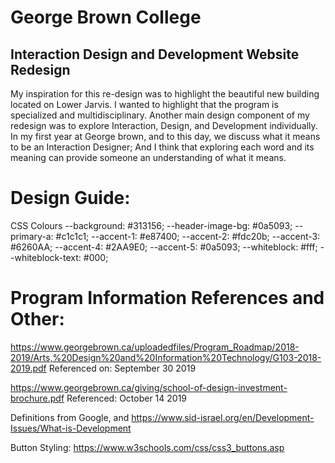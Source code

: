 # George Brown College
## Interaction Design and Development Website Redesign
My inspiration for this re-design was to highlight the beautiful new building located on Lower Jarvis. 
I wanted to highlight that the program is specialized and multidisciplinary.
Another main design component of my redesign was to explore Interaction, Design, and Development individually. 
In my first year at George brown, and to this day, we discuss what it means to be an Interaction Designer; 
And I think that exploring each word and its meaning can provide someone an understanding of what it means. 


# Design Guide:

CSS Colours
	--background: #313156;
	--header-image-bg: #0a5093;
	--primary-a: #c1c1c1;
	--accent-1: #e87400;
	--accent-2: #fdc20b;
	--accent-3: #6260AA;
	--accent-4: #2AA9E0;
	--accent-5: #0a5093;
	--whiteblock: #fff;
	--whiteblock-text: #000;


# Program Information References and Other: 

https://www.georgebrown.ca/uploadedfiles/Program_Roadmap/2018-2019/Arts,%20Design%20and%20Information%20Technology/G103-2018-2019.pdf
Referenced on: September 30 2019

https://www.georgebrown.ca/giving/school-of-design-investment-brochure.pdf
Referenced: October 14 2019

Definitions from Google, and https://www.sid-israel.org/en/Development-Issues/What-is-Development

Button Styling: https://www.w3schools.com/css/css3_buttons.asp

